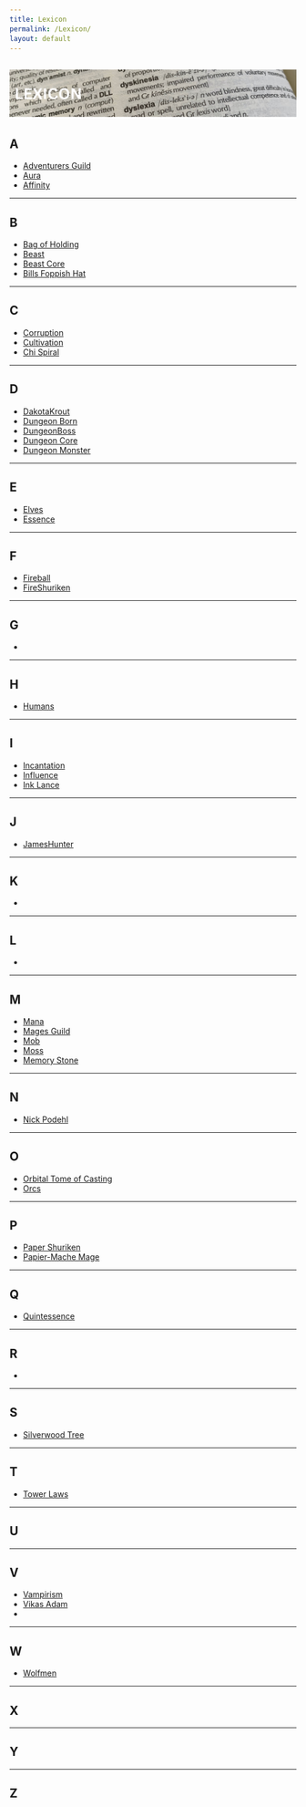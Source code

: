 ```yaml
---
title: Lexicon
permalink: /Lexicon/
layout: default
---
```

![lexicon](images/banners/lexicon.png)
---
## A
- [Adventurers Guild](_Characters/DivineDungeon/AdventurersGuild.md)
- [Aura](_Lexicon/Aura.md)
- [Affinity](_Lexicon/Affinity.md)

---
## B

- [Bag of Holding](_Lexicon/BagofHolding.md)
- [Beast](_Lexicon/Beast.md)
- [Beast Core](_Lexicon/BeastCore.md)
- [Bills Foppish Hat](_Lexicon/BillsFoppishHat.md)

---
## C
- [Corruption](_Lexicon/Corruption.md)
- [Cultivation](_Lexicon/Cultivation.md)
- [Chi Spiral](_Lexicon/ChiSpiral.md)

---
## D
- [DakotaKrout](_Lexicon/DakotaKrout.md)
- [Dungeon Born](_Lexicon/DungeonBornC.md)
- [DungeonBoss](_Lexicon/DungeonBoss.md)
- [Dungeon Core](_Lexicon/DungeonCore.md)
- [Dungeon Monster](_Lexicon/DungeonMonster.md)

---
## E
- [Elves](_Lexicon/Elves.md)
- [Essence](_Lexicon/Essence.md)

---
## F
- [Fireball](_Lexicon/Fireball.md)
- [FireShuriken](_Lexicon/FireShuriken.md)

---
## G
- 

---
## H
- [Humans](_Lexicon/Humans.md)

---
## I
- [Incantation](_Lexicon/Incantation.md)
- [Influence](_Lexicon/Influence.md)
- [Ink Lance](_Lexicon/InkLance.md)

---
## J
- [JamesHunter](_Lexicon/JamesHunter.md)

---
## K
- 

---
## L
- 

---
## M
- [Mana](_Lexicon/Mana.md)
- [Mages Guild](_Lexicon/MagesGuild.md)
- [Mob](_Lexicon/DungeonMonster.md)
- [Moss](_Lexicon/Moss.md)
- [Memory Stone](_Lexicon/MemoryStone.md)

---
## N
- [Nick Podehl](_Lexicon/NickPodehl.md)

---
## O
- [Orbital Tome of Casting](_Lexicon/OrbitalTomeofCasting.md)
- [Orcs](_Lexicon/Orcs.md) 

---
## P
- [Paper Shuriken](_Lexicon/PaperShuriken.md)
- [Papier-Mache Mage](_Lexicon/Papier-MacheMage.md)

---
## Q
- [Quintessence](_Lexicon/Essence.md)

---
## R
- 

---
## S
- [Silverwood Tree](_Lexicon/SilverwoodTree.md)

---
## T
- [Tower Laws](_Lexicon/Towerlaws.md)

---
## U

---
## V
- [Vampirism](_Lexicon/Vampirism.md)
- [Vikas Adam](_Lexicon/VikasAdam.md)
- 

---
## W
- [Wolfmen](_Lexicon/Wolfmen.md)

---
## X

---
## Y

---
## Z
